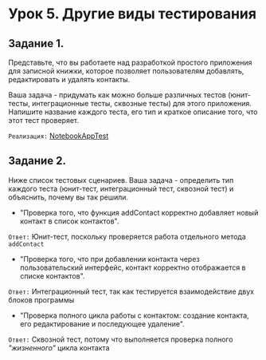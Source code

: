 # Урок 5. Другие виды тестирования

## Задание 1.

Представьте, что вы работаете над разработкой простого приложения для записной книжки, 
которое позволяет пользователям добавлять, редактировать и удалять контакты.

Ваша задача - придумать как можно больше различных тестов 
(юнит-тесты, интеграционные тесты, сквозные тесты) для этого приложения. 
Напишите название каждого теста, его тип и краткое описание того, что этот тест проверяет.

`Реализация:`
[NotebookAppTest](https://github.com/MikhailAkulov/Java_Unit_Testing/blob/main/src/test/main/java/ru/gb/examples/Example_5/Tasks/NotebookAppTest.java)

## Задание 2.

Ниже список тестовых сценариев. 
Ваша задача - определить тип каждого теста (юнит-тест, интеграционный тест, сквозной тест) и объяснить, почему вы так решили. 
* "Проверка того, что функция addContact корректно добавляет новый контакт в список контактов".

`Ответ:`
Юнит-тест, поскольку проверяется работа отдельного метода `addContact`

* "Проверка того, что при добавлении контакта через пользовательский интерфейс, контакт корректно отображается в списке контактов".

`Ответ:`
Интеграционный тест, так как тестируется взаимодействие двух блоков программы

* "Проверка полного цикла работы с контактом: создание контакта, его редактирование и последующее удаление".

`Ответ:`
Сквозной тест, потому что выполняется проверка полного *"жизненного"* цикла контакта
